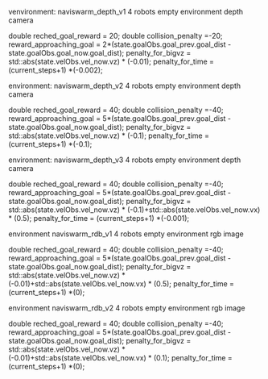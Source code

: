

venvironment: naviswarm_depth_v1
	4 robots
	empty environment
	depth camera

double reched_goal_reward = 20;
double collision_penalty =-20;
reward_approaching_goal = 2*(state.goalObs.goal_prev.goal_dist - state.goalObs.goal_now.goal_dist);
penalty_for_bigvz = std::abs(state.velObs.vel_now.vz) * (-0.01);
penalty_for_time = (current_steps+1) *(-0.002);




environment: naviswarm_depth_v2
	4 robots
	empty environment
	depth camera

double reched_goal_reward = 40;
double collision_penalty =-40;
reward_approaching_goal = 5*(state.goalObs.goal_prev.goal_dist - state.goalObs.goal_now.goal_dist);
penalty_for_bigvz = std::abs(state.velObs.vel_now.vz) * (-0.1);
penalty_for_time = (current_steps+1) *(-0.1);


environment: naviswarm_depth_v3
	4 robots
	empty environment
	depth camera

double reched_goal_reward = 40;
double collision_penalty =-40;
reward_approaching_goal = 5*(state.goalObs.goal_prev.goal_dist - state.goalObs.goal_now.goal_dist);
penalty_for_bigvz = std::abs(state.velObs.vel_now.vz) * (-0.1)+std::abs(state.velObs.vel_now.vx) * (0.5);
penalty_for_time = (current_steps+1) *(-0.001);




environment naviswarm_rdb_v1
	4 robots
	empty environment
	rgb image

double reched_goal_reward = 40;
double collision_penalty =-40;
reward_approaching_goal = 5*(state.goalObs.goal_prev.goal_dist - state.goalObs.goal_now.goal_dist);
penalty_for_bigvz = std::abs(state.velObs.vel_now.vz) * (-0.01)+std::abs(state.velObs.vel_now.vx) * (0.5);
penalty_for_time = (current_steps+1) *(0);



environment naviswarm_rdb_v2
	4 robots
	empty environment
	rgb image

double reched_goal_reward = 40;
double collision_penalty =-40;
reward_approaching_goal = 5*(state.goalObs.goal_prev.goal_dist - state.goalObs.goal_now.goal_dist);
penalty_for_bigvz = std::abs(state.velObs.vel_now.vz) * (-0.01)+std::abs(state.velObs.vel_now.vx) * (0.1);
penalty_for_time = (current_steps+1) *(0);

